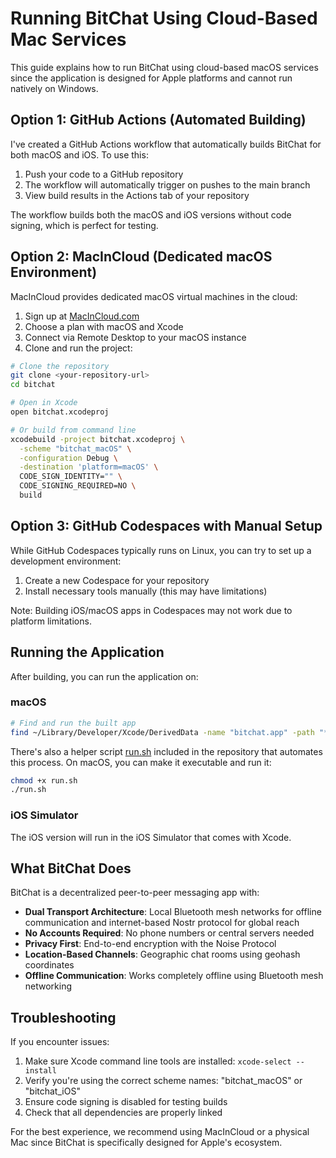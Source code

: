 # Running BitChat Using Cloud-Based Mac Services

This guide explains how to run BitChat using cloud-based macOS services since the application is designed for Apple platforms and cannot run natively on Windows.

## Option 1: GitHub Actions (Automated Building)

I've created a GitHub Actions workflow that automatically builds BitChat for both macOS and iOS. To use this:

1. Push your code to a GitHub repository
2. The workflow will automatically trigger on pushes to the main branch
3. View build results in the Actions tab of your repository

The workflow builds both the macOS and iOS versions without code signing, which is perfect for testing.

## Option 2: MacInCloud (Dedicated macOS Environment)

MacInCloud provides dedicated macOS virtual machines in the cloud:

1. Sign up at [MacInCloud.com](https://www.macincloud.com/)
2. Choose a plan with macOS and Xcode
3. Connect via Remote Desktop to your macOS instance
4. Clone and run the project:

```bash
# Clone the repository
git clone <your-repository-url>
cd bitchat

# Open in Xcode
open bitchat.xcodeproj

# Or build from command line
xcodebuild -project bitchat.xcodeproj \
  -scheme "bitchat_macOS" \
  -configuration Debug \
  -destination 'platform=macOS' \
  CODE_SIGN_IDENTITY="" \
  CODE_SIGNING_REQUIRED=NO \
  build
```

## Option 3: GitHub Codespaces with Manual Setup

While GitHub Codespaces typically runs on Linux, you can try to set up a development environment:

1. Create a new Codespace for your repository
2. Install necessary tools manually (this may have limitations)

Note: Building iOS/macOS apps in Codespaces may not work due to platform limitations.

## Running the Application

After building, you can run the application on:

### macOS
```bash
# Find and run the built app
find ~/Library/Developer/Xcode/DerivedData -name "bitchat.app" -path "*/Debug/*" -not -path "*/Index.noindex/*" | head -1 | xargs -I {} open "{}"
```

There's also a helper script [run.sh](file:///c%3A/Users/ASUS/off-chat/bitchat/run.sh) included in the repository that automates this process. On macOS, you can make it executable and run it:
```bash
chmod +x run.sh
./run.sh
```

### iOS Simulator
The iOS version will run in the iOS Simulator that comes with Xcode.

## What BitChat Does

BitChat is a decentralized peer-to-peer messaging app with:

- **Dual Transport Architecture**: Local Bluetooth mesh networks for offline communication and internet-based Nostr protocol for global reach
- **No Accounts Required**: No phone numbers or central servers needed
- **Privacy First**: End-to-end encryption with the Noise Protocol
- **Location-Based Channels**: Geographic chat rooms using geohash coordinates
- **Offline Communication**: Works completely offline using Bluetooth mesh networking

## Troubleshooting

If you encounter issues:

1. Make sure Xcode command line tools are installed: `xcode-select --install`
2. Verify you're using the correct scheme names: "bitchat_macOS" or "bitchat_iOS"
3. Ensure code signing is disabled for testing builds
4. Check that all dependencies are properly linked

For the best experience, we recommend using MacInCloud or a physical Mac since BitChat is specifically designed for Apple's ecosystem.